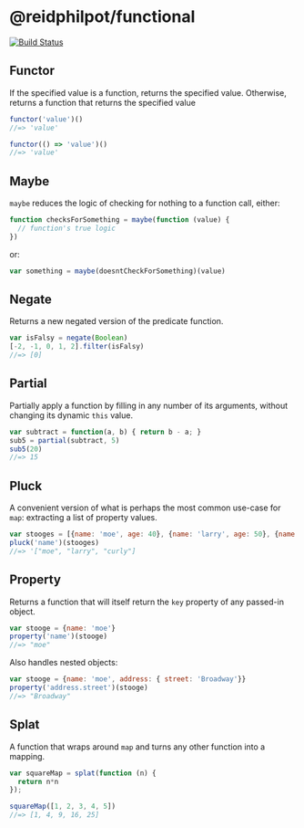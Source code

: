 # @reidphilpot/functional

[![Build Status](https://travis-ci.org/reidphilpot/functional.svg?branch=master)](https://travis-ci.org/reidphilpot/functional)

## Functor

If the specified value is a function, returns the specified value. Otherwise, returns a function that returns the specified value

``` javascript
functor('value')()
//=> 'value'

functor(() => 'value')()
//=> 'value'
```

## Maybe

`maybe` reduces the logic of checking for nothing to a function call, either:

``` javascript
function checksForSomething = maybe(function (value) {
  // function's true logic
})
```

or:

``` javascript
var something = maybe(doesntCheckForSomething)(value)
```

## Negate

Returns a new negated version of the predicate function.

``` javascript
var isFalsy = negate(Boolean)
[-2, -1, 0, 1, 2].filter(isFalsy)
//=> [0]
```

## Partial

Partially apply a function by filling in any number of its arguments, without changing its dynamic `this` value.

``` javascript
var subtract = function(a, b) { return b - a; }
sub5 = partial(subtract, 5)
sub5(20)
//=> 15
```

## Pluck

A convenient version of what is perhaps the most common use-case for `map`: extracting a list of property values.

``` javascript
var stooges = [{name: 'moe', age: 40}, {name: 'larry', age: 50}, {name: 'curly', age: 60}];
pluck('name')(stooges)
//=> '["moe", "larry", "curly"]
```

## Property

Returns a function that will itself return the `key` property of any passed-in object.

``` javascript
var stooge = {name: 'moe'}
property('name')(stooge)
//=> "moe"
```

Also handles nested objects:

``` javascript
var stooge = {name: 'moe', address: { street: 'Broadway'}}
property('address.street')(stooge)
//=> "Broadway"
```

## Splat

A function that wraps around `map` and turns any other function into a mapping.

``` javascript
var squareMap = splat(function (n) {
  return n*n
});

squareMap([1, 2, 3, 4, 5])
//=> [1, 4, 9, 16, 25]
```
